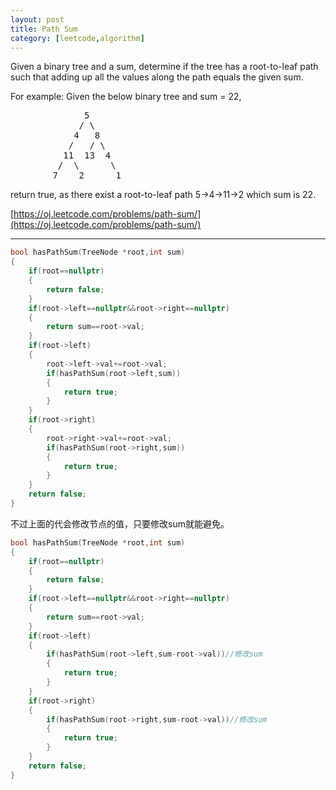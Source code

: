 ```yaml
---
layout: post
title: Path Sum 
category: [leetcode,algorithm]
---
```


Given a binary tree and a sum, determine if the tree has a root-to-leaf path such that adding up all the values along the path equals the given sum.

For example:
Given the below binary tree and sum = 22,
<pre>
              5
             / \
            4   8
           /   / \
          11  13  4
         /  \      \
        7    2      1
</pre>
return true, as there exist a root-to-leaf path 5->4->11->2 which sum is 22.

[https://oj.leetcode.com/problems/path-sum/](https://oj.leetcode.com/problems/path-sum/) 

<!--break-->

---


```c++
bool hasPathSum(TreeNode *root,int sum)
{
	if(root==nullptr)
	{
		return false;
	}
	if(root->left==nullptr&&root->right==nullptr)
	{
		return sum==root->val;
	}
	if(root->left)
	{
		root->left->val+=root->val;
		if(hasPathSum(root->left,sum))
		{
			return true;
		}
	}
	if(root->right)
	{
		root->right->val+=root->val;
		if(hasPathSum(root->right,sum))
		{
			return true;
		}
	}
	return false;
}
```
不过上面的代会修改节点的值，只要修改sum就能避免。
```c++
bool hasPathSum(TreeNode *root,int sum)
{
	if(root==nullptr)
	{
		return false;
	}
	if(root->left==nullptr&&root->right==nullptr)
	{
		return sum==root->val;
	}
	if(root->left)
	{
		if(hasPathSum(root->left,sum-root->val))//修改sum
		{
			return true;
		}
	}
	if(root->right)
	{
		if(hasPathSum(root->right,sum-root->val))//修改sum
		{
			return true;
		}
	}
	return false;
}
```
